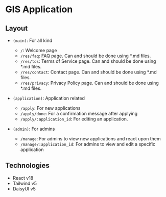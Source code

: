 # GIS Application

## Layout

- `(main)`: For all kind

  - `/`: Welcome page
  - `/res/faq`: FAQ page. Can and should be done using \*.md files.
  - `/res/tos`: Terms of Service page. Can and should be done using \*.md files.
  - `/res/contact`: Contact page. Can and should be done using \*.md files.
  - `/res/privacy`: Privacy Policy page. Can and should be done using \*.md files.

- `(application)`: Application related

  - `/apply`: For new applications
  - `/apply/done`: For a confirmation message after applying
  - `/apply/:application_id`: For editing an application.

- `(admin)`: For admins
  - `/manage`: For admins to view new applications and react upon them
  - `/manage/:application_id`: For admins to view and edit a specific application

## Technologies

- React v18
- Tailwind v5
- DaisyUI v5
